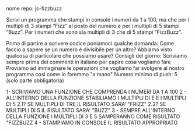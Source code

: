 nome repo: js-fizzbuzz
<!-- TRACCIA -->
Scrivi un programma che stampi in console i numeri da 1 a 100, ma che per i multipli di 3 stampi “Fizz” al posto del numero e per i multipli di 5 stampi “Buzz”. Per i numeri che sono sia multipli di 3 che di 5 stampi “FizzBuzz”.

Prima di partire a scrivere codice poniamoci qualche domanda:
Come faccio a sapere se un numero è divisibile per un altro? Abbiamo visto qualcosa di particolare che possiamo usare?
Consigli del giorno:
Scriviamo sempre prima dei commenti in italiano per capire cosa vogliamo fare
Proviamo ad immaginare le operazioni che vogliamo far svolgere al nostro programma così come lo faremmo "a mano"
Numero minimo di push: 5 (solo parte obbligatoria)


<!-- PSEUDO CODICE -->

<!-- ESERCIZIO BASE -->
1- SCRIVIAMO UNA FUNZIONE CHE COMPRENDA I NUMERI DA 1 A 100
2 - ALL'INTERNO DELLA FUNZIONE STABILIAMO I MULTIPLI DI E E I MULTIPLI DI 5
    2.1? SE MULTIPLI DI TRE IL RISULTATO SARA' "FRIZZ"
    2.2? SE MULTIPLI DI 5 IL RISULTATO SARA' "BUZZ"
3 - SEMPRE ALL'INTERNO DELLA FUNZIONE I MULTIPLI DI 3 E 5 SAMPERANNO COME RISULTATO "FIZZBUZZ
4 - STAMPIAMO IN CONSOLE IL RISULTATO APPROPRIATO